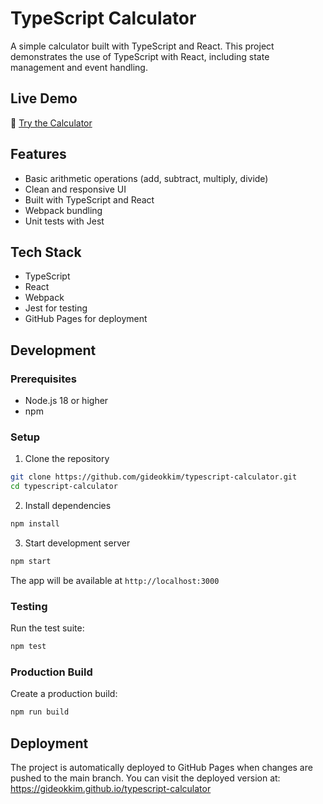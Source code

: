 # TypeScript Calculator

A simple calculator built with TypeScript and React. This project demonstrates the use of TypeScript with React, including state management and event handling.

## Live Demo
🔗 [Try the Calculator](https://gideokkim.github.io/typescript-calculator)

## Features
- Basic arithmetic operations (add, subtract, multiply, divide)
- Clean and responsive UI
- Built with TypeScript and React
- Webpack bundling
- Unit tests with Jest

## Tech Stack
- TypeScript
- React
- Webpack
- Jest for testing
- GitHub Pages for deployment

## Development

### Prerequisites
- Node.js 18 or higher
- npm

### Setup
1. Clone the repository
```bash
git clone https://github.com/gideokkim/typescript-calculator.git
cd typescript-calculator
```

2. Install dependencies
```bash
npm install
```

3. Start development server
```bash
npm start
```
The app will be available at `http://localhost:3000`

### Testing
Run the test suite:
```bash
npm test
```

### Production Build
Create a production build:
```bash
npm run build
```

## Deployment
The project is automatically deployed to GitHub Pages when changes are pushed to the main branch.
You can visit the deployed version at: https://gideokkim.github.io/typescript-calculator